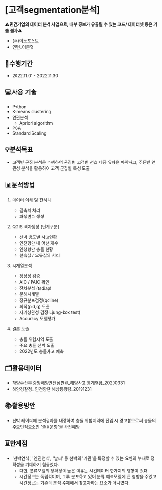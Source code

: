 
# [고객segmentation분석]
**⚠민간기업의 데이터 분석 사업으로, 내부 정보가 유출될 수 있는 코드/ 데이터셋 등은 기술 불가⚠**
- (주)이노포스트
- 인턴_이준형

## 📅수행기간
- 2022.11.01 - 2022.11.30

## 💻사용 기술
- Python
- K-means clustering
- 연관분석
    - Apriori algorithm 
- PCA
- Standard Scaling

## 💡분석목표
- 고객별 군집 분석을 수행하여 군집별 고객별 선호 제품 유형을 파악하고, 주문별 연관성 분석을 활용하여 고객 군집별 특성 도출

## 📊분석방법
1. 데이터 이해 및 전처리
    - 결측치 처리
    - 파생변수 생성 
    
2. QGIS 격자생성 (단계구분)
    - 선박 용도별 사고현황
    - 인천항만 내 어선 개수
    - 인청항만 충돌 현황
    - 결측값 / 오류값의 처리

3. 시계열분석
    - 정상성 검증
    - AIC / PAIC 확인
    - 잔차분석 (tsdiag)
    - 분해시계열
    - 정규분포검정(qqline)
    - 최적(p,d,q) 도출
    - 자기상관성 검정(Ljung-box test)
    - Accuracy 모델평가

4. 결론 도출
    - 충돌 위험지역 도출
    - 주요 충돌 선박 도출
    - 2022년도 충돌사고 예측

## 🗂️활용데이터
- 해양수산부 중앙해양안전심판원_해양사고 통계현황_20200331
- 해양경찰청_ 인천항만 해상통행량_20191231

## 📚활용방안
- 선박 레이더에 분석결과를 내장하여 충돌 위험지역에 진입 시 경고함으로써 충돌의 주요인적요소인 '졸음운항'을 사전예방

## ⌛한계점
- '선박연식', '엔진연식', '날씨' 등 선박의 '기관'을 특정할 수 있는 요인의 부재로 정확성을 기대하기 힘들었다.
  - 다만, 분류모델의 정확성이 높은 이유는 시간데이터 한가지의 영향이 컸다.
  - 시간정보는 독립적이며, 고루 분포하고 있어 분류 예측모델에 큰 영향을 주었고 시간정보는 기존의 분석 주제에서 찾고자하는 요소가 아니였다.
